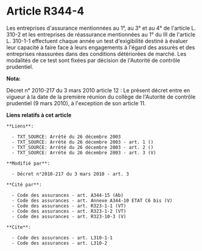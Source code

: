 # Article R344-4

Les entreprises d'assurance mentionnées au 1°, au 3° et au 4° de l'article L. 310-2 et les entreprises de réassurance
mentionnées au 1° du III de l'article L. 310-1-1 effectuent chaque année un test d'exigibilité destiné à évaluer leur
capacité à faire face à leurs engagements à l'égard des assurés et des entreprises réassurées dans des conditions détériorées
de marché. Les modalités de ce test sont fixées par décision de l'Autorité de contrôle prudentiel.

**Nota:**

Décret n° 2010-217 du 3 mars 2010 article 12 : Le présent décret entre en vigueur à la date de la première réunion du collège
de l'Autorité de contrôle prudentiel (9 mars 2010), à l'exception de son article 11.

**Liens relatifs à cet article**

	**Liens**:

	  - TXT_SOURCE: Arrêté du 26 décembre 2003
	  - TXT_SOURCE: Arrêté du 26 décembre 2003 - art. 1 ()
	  - TXT_SOURCE: Arrêté du 26 décembre 2003 - art. 2 ()
	  - TXT_SOURCE: Arrêté du 26 décembre 2003 - art. 3 (V)

	**Modifié par**:

	  - Décret n°2010-217 du 3 mars 2010 - art. 3

	**Cité par**:

	  - Code des assurances - art. A344-15 (Ab)
	  - Code des assurances - art. Annexe A344-10 ETAT C6 bis (V)
	  - Code des assurances - art. R323-1-1 (VT)
	  - Code des assurances - art. R323-1-2 (VT)
	  - Code des assurances - art. R323-10-3 (V)

	**Cite**:

	  - Code des assurances - art. L310-1-1
	  - Code des assurances - art. L310-2
